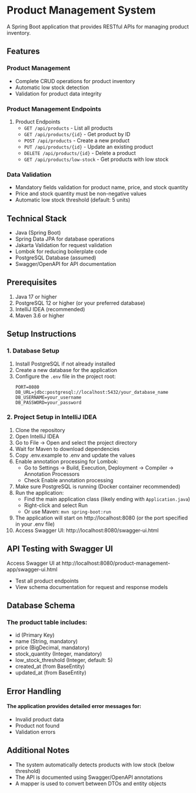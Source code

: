 # Product Management System

A Spring Boot application that provides RESTful APIs for managing product inventory.

## Features

### Product Management
- Complete CRUD operations for product inventory
- Automatic low stock detection
- Validation for product data integrity

### Product Management Endpoints
1. Product Endpoints
   - `GET /api/products` - List all products
   - `GET /api/products/{id}` - Get product by ID
   - `POST /api/products` - Create a new product
   - `PUT /api/products/{id}` - Update an existing product
   - `DELETE /api/products/{id}` - Delete a product
   - `GET /api/products/low-stock` - Get products with low stock

### Data Validation
- Mandatory fields validation for product name, price, and stock quantity
- Price and stock quantity must be non-negative values
- Automatic low stock threshold (default: 5 units)

## Technical Stack

- Java (Spring Boot)
- Spring Data JPA for database operations
- Jakarta Validation for request validation
- Lombok for reducing boilerplate code
- PostgreSQL Database (assumed)
- Swagger/OpenAPI for API documentation

## Prerequisites

1. Java 17 or higher
2. PostgreSQL 12 or higher (or your preferred database)
3. IntelliJ IDEA (recommended)
4. Maven 3.6 or higher

## Setup Instructions

### 1. Database Setup

1. Install PostgreSQL if not already installed
2. Create a new database for the application
3. Configure the `.env` file in the project root:
   ```properties
   PORT=8080
   DB_URL=jdbc:postgresql://localhost:5432/your_database_name
   DB_USERNAME=your_username
   DB_PASSWORD=your_password
   ```

### 2. Project Setup in IntelliJ IDEA

1. Clone the repository
2. Open IntelliJ IDEA
3. Go to File -> Open and select the project directory
4. Wait for Maven to download dependencies
5. Copy .env.example to .env and update the values
6. Enable annotation processing for Lombok:
   - Go to Settings -> Build, Execution, Deployment -> Compiler -> Annotation Processors
   - Check Enable annotation processing
7. Make sure PostgreSQL is running (Docker container recommended)
8. Run the application:
   - Find the main application class (likely ending with `Application.java`)
   - Right-click and select Run
   - Or use Maven: `mvn spring-boot:run`
9. The application will start on http://localhost:8080 (or the port specified in your .env file)
10. Access Swagger UI: http://localhost:8080/swagger-ui.html

## API Testing with Swagger UI

Access Swagger UI at http://localhost:8080/product-management-app/swagger-ui.html
- Test all product endpoints
- View schema documentation for request and response models

## Database Schema

### The product table includes:
- id (Primary Key)
- name (String, mandatory)
- price (BigDecimal, mandatory)
- stock_quantity (Integer, mandatory)
- low_stock_threshold (Integer, default: 5)
- created_at (from BaseEntity)
- updated_at (from BaseEntity)

## Error Handling

#### The application provides detailed error messages for:
- Invalid product data
- Product not found
- Validation errors

## Additional Notes

- The system automatically detects products with low stock (below threshold)
- The API is documented using Swagger/OpenAPI annotations
- A mapper is used to convert between DTOs and entity objects